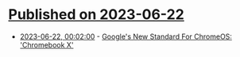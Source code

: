 # [Published on 2023-06-22](index.md)

* [2023-06-22, 00:02:00](https://tech.slashdot.org/story/23/06/21/2134249/googles-new-standard-for-chromeos-chromebook-x?utm_source=rss1.0mainlinkanon&utm_medium=feed) - [Google's New Standard For ChromeOS: 'Chromebook X'](https://tech.slashdot.org/story/23/06/21/2134249/googles-new-standard-for-chromeos-chromebook-x?utm_source=rss1.0mainlinkanon&utm_medium=feed)
